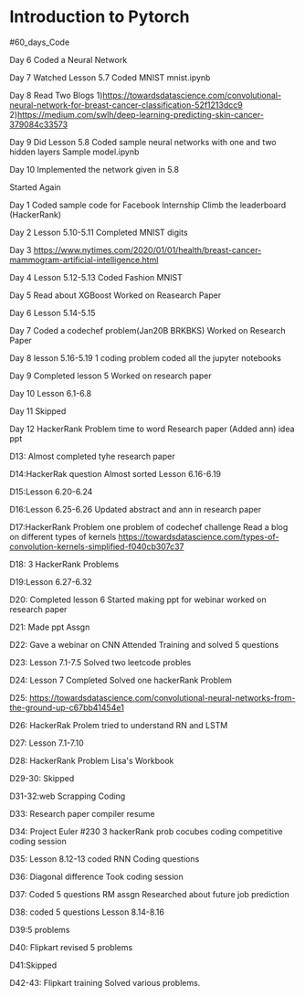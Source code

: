 # Introduction to Pytorch
 #60_days_Code
 
Day 6
Coded a Neural Network

Day 7
Watched Lesson 5.7
Coded MNIST
mnist.ipynb

Day 8
Read Two Blogs
1)https://towardsdatascience.com/convolutional-neural-network-for-breast-cancer-classification-52f1213dcc9
2)https://medium.com/swlh/deep-learning-predicting-skin-cancer-379084c33573

Day 9
Did Lesson 5.8
Coded sample neural networks with one and two hidden layers
Sample model.ipynb

Day 10
Implemented the network given in 5.8


Started Again

Day 1
Coded sample code for Facebook Internship
Climb the leaderboard (HackerRank)

Day 2 
Lesson 5.10-5.11
Completed MNIST digits

Day 3
https://www.nytimes.com/2020/01/01/health/breast-cancer-mammogram-artificial-intelligence.html

Day 4
Lesson 5.12-5.13
Coded Fashion MNIST

Day 5
Read about XGBoost
Worked on Reasearch Paper

Day 6
Lesson 5.14-5.15

Day 7
Coded a codechef problem(Jan20B BRKBKS)
Worked on Research Paper

Day 8
lesson 5.16-5.19
1 coding problem
coded all the jupyter notebooks

Day 9
Completed lesson 5
Worked on research paper

Day 10
Lesson 6.1-6.8

Day 11 Skipped

Day 12 
HackerRank Problem  time to word
Research paper (Added ann)
idea ppt

D13: Almost completed tyhe research paper

D14:HackerRak question Almost sorted
Lesson 6.16-6.19

D15:Lesson 6.20-6.24

D16:Lesson 6.25-6.26
Updated abstract and ann in research paper

D17:HackerRank Problem
one problem of codechef challenge
Read a blog on different types of kernels
https://towardsdatascience.com/types-of-convolution-kernels-simplified-f040cb307c37

D18: 3 HackerRank Problems

D19:Lesson 6.27-6.32

D20: Completed lesson 6
Started making ppt for webinar
worked on research paper

D21:
Made ppt
Assgn

D22:
Gave a webinar on CNN
Attended Training and solved 5 questions

D23:
Lesson 7.1-7.5
Solved two leetcode probles

D24:
Lesson 7 Completed
Solved one hackerRank Problem

D25:
https://towardsdatascience.com/convolutional-neural-networks-from-the-ground-up-c67bb41454e1

D26:
HackerRak Prolem
tried to understand RN and LSTM

D27: 
Lesson 7.1-7.10

D28:
HackerRank Problem Lisa's Workbook

D29-30: Skipped

D31-32:web Scrapping
Coding

D33: Research paper
compiler
resume

D34:
Project Euler #230
3 hackerRank prob
cocubes coding
competitive coding session

D35: 
Lesson 8.12-13
coded RNN
Coding questions

D36:
Diagonal difference
Took coding session

D37:
Coded 5 questions
RM assgn
Researched about future job prediction

D38:
coded 5 questions
Lesson 8.14-8.16

D39:5 problems

D40: Flipkart revised
5 problems

D41:Skipped

D42-43: Flipkart training
Solved various problems.

